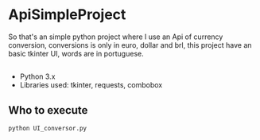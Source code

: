 # ApiSimpleProject
So that's an simple python project where I use an Api of currency conversion,
conversions is only in euro, dollar and brl, this project have an basic tkinter UI, words are in portuguese.
##
- Python 3.x
- Libraries used: tkinter, requests, combobox

## Who to execute
```by code editor
python UI_conversor.py
